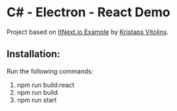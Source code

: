 # C# - Electron - React Demo

Project based on [ItNext.io Example](https://itnext.io/create-desktop-with-electron-react-and-c-86f9765809b7)
by [Kristaps Vitolins](https://github.com/alzuma).

## Installation:
Run the following commands:
1. npm run build:react
1. npm run build
1. npm run start
 